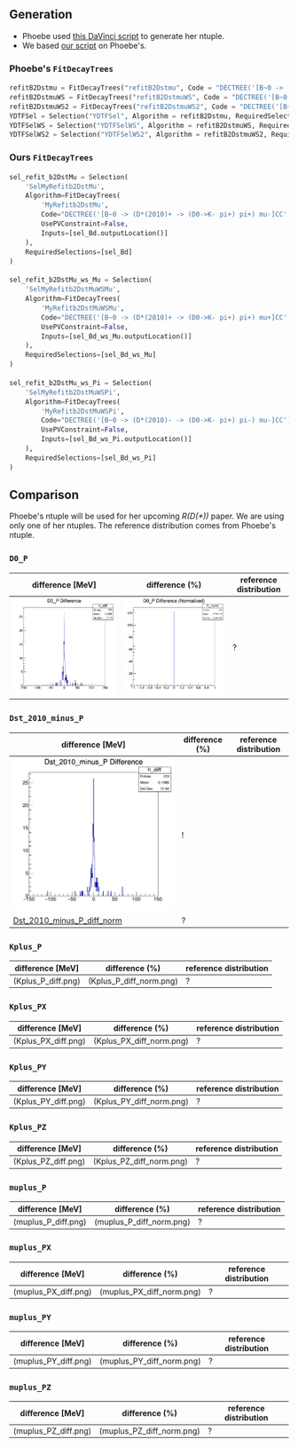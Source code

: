## Generation
* Phoebe used [this DaVinci script](https://github.com/umd-lhcb/lhcb-ntuples-gen/blob/0.1/2012-b2D0MuXB2DMuNuForTauMuLine/ntuple_options-sample.py) to generate her ntuple.
* We based [our script](https://github.com/umd-lhcb/lhcb-ntuples-gen/blob/master/2012-b2D0MuXB2DMuNuForTauMuLine/ntuple_options.py) on Phoebe's.

### Phoebe's `FitDecayTrees`
```python
refitB2Dstmu = FitDecayTrees("refitB2Dstmu", Code = "DECTREE('[B~0 -> (D*(2010)+ -> (D0->K- pi+) pi+) mu- ]CC')", UsePVConstraint = False, Inputs = [SelMyBd.outputLocation()])
refitB2DstmuWS = FitDecayTrees("refitB2DstmuWS", Code = "DECTREE('[B~0 -> (D*(2010)+ -> (D0->K- pi+) pi+) mu+ ]CC')", UsePVConstraint = False, Inputs = [SelMyWSBd.outputLocation()])
refitB2DstmuWS2 = FitDecayTrees("refitB2DstmuWS2", Code = "DECTREE('[B~0 -> (D*(2010)- -> (D0->K- pi+) pi-) mu- ]CC')", UsePVConstraint = False, Inputs = [SelMyWS2Bd.outputLocation()])
YDTFSel = Selection("YDTFSel", Algorithm = refitB2Dstmu, RequiredSelections = [SelMyBd])
YDTFSelWS = Selection("YDTFSelWS", Algorithm = refitB2DstmuWS, RequiredSelections = [SelMyWSBd])
YDTFSelWS2 = Selection("YDTFSelWS2", Algorithm = refitB2DstmuWS2, RequiredSelections = [SelMyWS2Bd])
```

### Ours `FitDecayTrees`
```python
sel_refit_b2DstMu = Selection(
    'SelMyRefitb2DstMu',
    Algorithm=FitDecayTrees(
        'MyRefitb2DstMu',
        Code="DECTREE('[B~0 -> (D*(2010)+ -> (D0->K- pi+) pi+) mu-]CC')",
        UsePVConstraint=False,
        Inputs=[sel_Bd.outputLocation()]
    ),
    RequiredSelections=[sel_Bd]
)

sel_refit_b2DstMu_ws_Mu = Selection(
    'SelMyRefitb2DstMuWSMu',
    Algorithm=FitDecayTrees(
        'MyRefitb2DstMuWSMu',
        Code="DECTREE('[B~0 -> (D*(2010)+ -> (D0->K- pi+) pi+) mu+]CC')",
        UsePVConstraint=False,
        Inputs=[sel_Bd_ws_Mu.outputLocation()]
    ),
    RequiredSelections=[sel_Bd_ws_Mu]
)

sel_refit_b2DstMu_ws_Pi = Selection(
    'SelMyRefitb2DstMuWSPi',
    Algorithm=FitDecayTrees(
        'MyRefitb2DstMuWSPi',
        Code="DECTREE('[B~0 -> (D*(2010)- -> (D0->K- pi+) pi-) mu-]CC')",
        UsePVConstraint=False,
        Inputs=[sel_Bd_ws_Pi.outputLocation()]
    ),
    RequiredSelections=[sel_Bd_ws_Pi]
)
```


## Comparison
Phoebe's ntuple will be used for her upcoming _R(D(*))_ paper. We are using only one of her ntuples. The reference distribution comes from Phoebe's ntuple.

### `D0_P`
| difference [MeV] | difference (%) | reference distribution |
|---|---|---|
| ![D0_P_diff](D0_P_diff.png) | ![D0_P_diff_norm](D0_P_diff_norm.png) | ? |

### `Dst_2010_minus_P`
| difference [MeV] | difference (%) | reference distribution |
|---|---|---|
| ![Dst_2010_minus_P_diff](Dst_2010_minus_P_diff.png) | !
[Dst_2010_minus_P_diff_norm](Dst_2010_minus_P_diff_norm.png) | ? |

### `Kplus_P`
| difference [MeV] | difference (%) | reference distribution |
|---|---|---|
| (Kplus_P_diff.png) | (Kplus_P_diff_norm.png) | ? |

### `Kplus_PX`
| difference [MeV] | difference (%) | reference distribution |
|---|---|---|
| (Kplus_PX_diff.png) | (Kplus_PX_diff_norm.png) | ? |

### `Kplus_PY`
| difference [MeV] | difference (%) | reference distribution |
|---|---|---|
| (Kplus_PY_diff.png) | (Kplus_PY_diff_norm.png) | ? |

### `Kplus_PZ`
| difference [MeV] | difference (%) | reference distribution |
|---|---|---|
| (Kplus_PZ_diff.png) | (Kplus_PZ_diff_norm.png) | ? |

### `muplus_P`
| difference [MeV] | difference (%) | reference distribution |
|---|---|---|
| (muplus_P_diff.png) | (muplus_P_diff_norm.png) | ? |

### `muplus_PX`
| difference [MeV] | difference (%) | reference distribution |
|---|---|---|
| (muplus_PX_diff.png) | (muplus_PX_diff_norm.png) | ? |

### `muplus_PY`
| difference [MeV] | difference (%) | reference distribution |
|---|---|---|
| (muplus_PY_diff.png) | (muplus_PY_diff_norm.png) | ? |

### `muplus_PZ`
| difference [MeV] | difference (%) | reference distribution |
|---|---|---|
| (muplus_PZ_diff.png) | (muplus_PZ_diff_norm.png) | ? |
